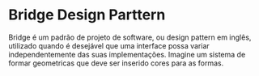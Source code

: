 # Bridge Design Parttern


Bridge é um padrão de projeto de software, ou design pattern em inglês, utilizado quando é desejável que uma interface possa variar independentemente das suas implementações. Imagine um sistema de formar geometricas que deve ser inserido cores para as formas.